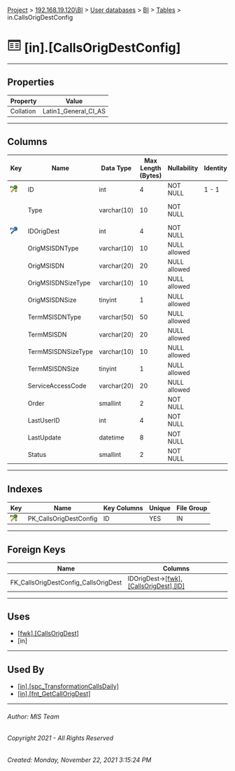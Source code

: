 #### 

[Project](../../../../index.md) > [192.168.19.120\\BI](../../../index.md) > [User databases](../../index.md) > [BI](../index.md) > [Tables](Tables.md) > in.CallsOrigDestConfig

# ![Tables](../../../../Images/Table32.png) [in].[CallsOrigDestConfig]

---

## <a name="#properties"></a>Properties

| Property | Value |
|---|---|
| Collation | Latin1_General_CI_AS |


---

## <a name="#columns"></a>Columns

| Key | Name | Data Type | Max Length (Bytes) | Nullability | Identity | Default | Description |
|---|---|---|---|---|---|---|---|
| [![Cluster Primary Key PK_CallsOrigDestConfig: ID](../../../../Images/pkcluster.png)](#indexes) | ID | int | 4 | NOT NULL | 1 - 1 |  |  |
|  | Type | varchar(10) | 10 | NOT NULL |  |  | _Type of the CDR (see [fwk.CallType](CallType.md))_ |
| [![Foreign Keys FK_CallsOrigDestConfig_CallsOrigDest: [fwk].[CallsOrigDest].IDOrigDest](../../../../Images/fk.png)](#foreignkeys) | IDOrigDest | int | 4 | NOT NULL |  |  |  |
|  | OrigMSISDNType | varchar(10) | 10 | NULL allowed |  |  |  |
|  | OrigMSISDN | varchar(20) | 20 | NULL allowed |  |  |  |
|  | OrigMSISDNSizeType | varchar(10) | 10 | NULL allowed |  |  |  |
|  | OrigMSISDNSize | tinyint | 1 | NULL allowed |  |  |  |
|  | TermMSISDNType | varchar(50) | 50 | NULL allowed |  |  |  |
|  | TermMSISDN | varchar(20) | 20 | NULL allowed |  |  |  |
|  | TermMSISDNSizeType | varchar(10) | 10 | NULL allowed |  |  |  |
|  | TermMSISDNSize | tinyint | 1 | NULL allowed |  |  |  |
|  | ServiceAccessCode | varchar(20) | 20 | NULL allowed |  |  |  |
|  | Order | smallint | 2 | NOT NULL |  | ((0)) |  |
|  | LastUserID | int | 4 | NOT NULL |  |  |  |
|  | LastUpdate | datetime | 8 | NOT NULL |  | (getdate()) |  |
|  | Status | smallint | 2 | NOT NULL |  | ((1)) |  |


---

## <a name="#indexes"></a>Indexes

| Key | Name | Key Columns | Unique | File Group |
|---|---|---|---|---|
| [![Cluster Primary Key PK_CallsOrigDestConfig: ID](../../../../Images/pkcluster.png)](#indexes) | PK_CallsOrigDestConfig | ID | YES | IN |


---

## <a name="#foreignkeys"></a>Foreign Keys

| Name | Columns |
|---|---|
| FK_CallsOrigDestConfig_CallsOrigDest | IDOrigDest->[[fwk].[CallsOrigDest].[ID]](CallsOrigDest.md) |


---

## <a name="#uses"></a>Uses

* [[fwk].[CallsOrigDest]](CallsOrigDest.md)
* [in]


---

## <a name="#usedby"></a>Used By

* [[in].[spc_TransformationCallsDaily]](../Programmability/Stored_Procedures/spc_TransformationCallsDaily.md)
* [[in].[fnt_GetCallOrigDest]](../Programmability/Functions/Scalar-valued_Functions/fnt_GetCallOrigDest.md)


---

###### Author:  MIS Team

###### Copyright 2021 - All Rights Reserved

###### Created: Monday, November 22, 2021 3:15:24 PM

